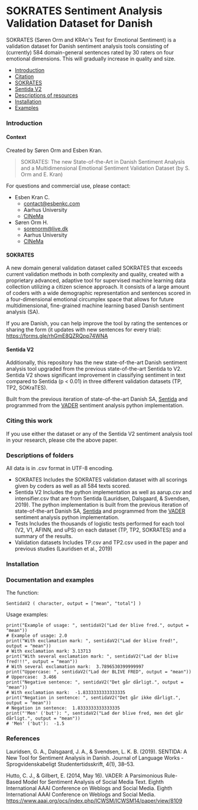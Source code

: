# SOKRATES Sentiment Analysis Validation Dataset for Danish
SOKRATES (Søren Orm and KRAn's Test for Emotional Sentiment) is a validation dataset for Danish sentiment analysis tools consisting of (currently) 584 domain-general sentences rated by 30 raters on four emotional dimensions. This will gradually increase in quality and size.
- [Introduction](#introduction)
- [Citation](#citing-this-work)
- [SOKRATES](#sokrates)
- [Sentida V2](#sentida-v2)
- [Descriptions of resources](#descriptions-of-folder)
- [Installation](#installation)
- [Examples](#examples)
### Introduction
#### Context
Created by Søren Orm and Esben Kran.
> SOKRATES: The new State-of-the-Art in Danish Sentiment Analysis and a Multidimensional Emotional Sentiment Validation Dataset
> (by S. Orm and E. Kran)

For questions and commercial use, please contact:
* Esben Kran C.
  * contact@esbenkc.com
  * Aarhus University
  * [CINeMa](https://inema.webflow.io)
* Søren Orm H.
  * sorenorm@live.dk
  * Aarhus University
  * [CINeMa](https://inema.webflow.io)

#### SOKRATES
A new domain general validation dataset called SOKRATES that exceeds current validation methods in both complexity and quality, created with a proprietary advanced, adaptive tool for supervised machine learning data collection utilizing a citizen science approach.  It consists of a large amount of coders with a wide demographic representation and sentences scored in a four-dimensional emotional circumplex space that allows for future multidimensional, fine-grained machine learning based Danish sentiment analysis (SA).

If you are Danish, you can help improve the tool by rating the sentences or sharing the form (it updates with new sentences for every trial): https://forms.gle/rhGmE8QZRQpp74WNA

#### Sentida V2
Additionally, this repository has the new state-of-the-art Danish sentiment analysis tool upgraded from the previous state-of-the-art Sentida to V2. Sentida V2 shows significant improvement in classifying sentiment in text compared to Sentida (p < 0.01) in three different validation datasets (TP, TP2, SOKraTES). 

Built from the previous iteration of state-of-the-art Danish SA, [Sentida](https://github.com/guscode/sentida) and programmed from the [VADER](https://github.com/cjhutto/vaderSentiment) sentiment analysis python implementation.

### Citing this work
If you use either the dataset or any of the Sentida V2 sentiment analysis tool in your research, please cite the above paper.

### Descriptions of folders
All data is in .csv format in UTF-8 encoding.
* SOKRATES
    Includes the SOKRATES validation dataset with all scorings given by coders as well as all 584 texts scored.
* Sentida V2
    Includes the python implementation as well as aarup.csv and intensifier.csv that are from Sentida (Lauridsen, Dalsgaard, & Svendsen, 2019). The python implementation is built from the previous iteration of state-of-the-art Danish SA, [Sentida](https://github.com/guscode/sentida) and programmed from the [VADER](https://github.com/cjhutto/vaderSentiment) sentiment analysis python implementation.
* Tests
    Includes the thousands of logistic tests performed for each tool (V2, V1, AFINN, and uPS) on each dataset (TP, TP2, SOKRATES) and a summary of the results.
* Validation datasets
    Includes TP.csv and TP2.csv used in the paper and previous studies (Lauridsen et al., 2019)

### Installation

### Documentation and examples
The function:
```
SentidaV2 ( character, output = ["mean", "total"] )
```
Usage examples:
```
print("Example of usage: ", sentidaV2("Lad der blive fred.", output = "mean"))
# Example of usage: 2.0
print("With exclamation mark: ", sentidaV2("Lad der blive fred!", output = "mean"))
# With exclamation mark: 3.13713
print("With several exclamation mark: ", sentidaV2("Lad der blive fred!!!", output = "mean"))
# With several exclamation mark:  3.7896530399999997
print("Uppercase: ", sentidaV2("Lad der BLIVE FRED", output = "mean"))
# Uppercase:  3.466
print("Negative sentence: ", sentidaV2("Det går dårligt.", output = "mean"))
# With exclamation mark:  -1.8333333333333335
print("Negation in sentence: ", sentidaV2("Det går ikke dårligt.", output = "mean"))
# Negation in sentence:  1.8333333333333335
print("'Men' ('but'): ", sentidaV2("Lad der blive fred, men det går dårligt.", output = "mean"))
# 'Men' ('but'):  -1.5
```
### References
Lauridsen, G. A., Dalsgaard, J. A., & Svendsen, L. K. B. (2019). SENTIDA: A New Tool for Sentiment Analysis in Danish. Journal of Language Works - Sprogvidenskabeligt Studentertidsskrift, 4(1), 38–53.

Hutto, C. J., & Gilbert, E. (2014, May 16). VADER: A Parsimonious Rule-Based Model for Sentiment Analysis of Social Media Text. Eighth International AAAI Conference on Weblogs and Social Media. Eighth International AAAI Conference on Weblogs and Social Media. https://www.aaai.org/ocs/index.php/ICWSM/ICWSM14/paper/view/8109
